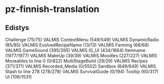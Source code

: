 # pz-finnish-translation

## Edistys

Challenge (75/75)                   VALMIS
ContextMenu (549/549)               VALMIS
DynamicRadio (85/85)                VALMIS
EvolvedRecipeName (13/13)           VALMIS
Farming (68/68)                     VALMIS
GameSound (395/395)                 VALMIS
IG_UI (434/1664)
Itemname (1977/1977)                VALMIS
MakeUp (39/39)                      VALMIS
Moodles (227/227)                   VALMIS
Moveables to line 0 (0/822)
MultiStageBuild (29/29)             VALMIS
Recipes (371/371)                   VALMIS
Recorded_Media (0/5502)
Sandbox (649/649)                   VALMIS
Stash to line 278 (278/278)         VALMIS
SurvivalGuide (0/194)
Tooltip (60/317)
UI (106/1531)          
